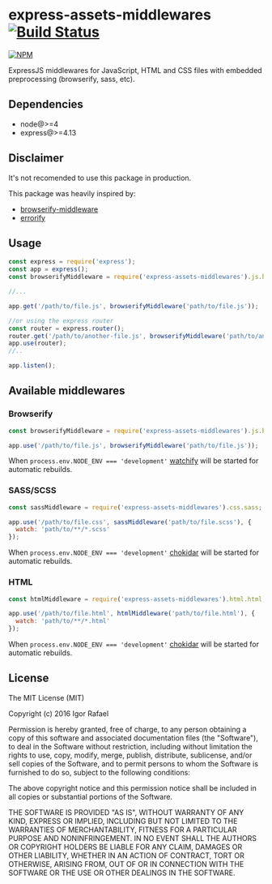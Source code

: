 # express-assets-middlewares [![Build Status](https://travis-ci.org/assisrafael/express-assets-middlewares.svg?branch=master)](https://travis-ci.org/assisrafael/express-assets-middlewares)

[![NPM](https://nodei.co/npm/express-assets-middlewares.png?downloads=true&downloadRank=true&stars=true)](https://nodei.co/npm/express-assets-middlewares/)

ExpressJS middlewares for JavaScript, HTML and CSS files with embedded preprocessing (browserify, sass, etc).


## Dependencies

- node@>=4
- express@>=4.13


## Disclaimer

It's not recomended to use this package in production.

This package was heavily inspired by:

* [browserify-middleware](https://www.npmjs.com/package/browserify-middleware)
* [errorify](https://www.npmjs.com/package/errorify)


## Usage


```javascript
const express = require('express');
const app = express();
const browserifyMiddleware = require('express-assets-middlewares').js.browserify;

//...

app.get('/path/to/file.js', browserifyMiddleware('path/to/file.js'));

//or using the express router
const router = express.router();
router.get('/path/to/another-file.js', browserifyMiddleware('path/to/another-file.es6.js'));
app.use(router);
//..

app.listen();

```


## Available middlewares

### Browserify

```javascript
const browserifyMiddleware = require('express-assets-middlewares').js.browserify;

app.use('/path/to/file.js', browserifyMiddleware('path/to/file.js'));
```

When `process.env.NODE_ENV === 'development'` [watchify](https://www.npmjs.com/package/watchify) will be started for automatic rebuilds.

### SASS/SCSS

```javascript
const sassMiddleware = require('express-assets-middlewares').css.sass;

app.use('/path/to/file.css', sassMiddleware('path/to/file.scss'), {
  watch: 'path/to/**/*.scss'
});
```

When `process.env.NODE_ENV === 'development'` [chokidar](https://www.npmjs.com/package/chokidar) will be started for automatic rebuilds.

### HTML

```javascript
const htmlMiddleware = require('express-assets-middlewares').html.html;

app.use('/path/to/file.html', htmlMiddleware('path/to/file.html'), {
  watch: 'path/to/**/*.html'
});
```

When `process.env.NODE_ENV === 'development'` [chokidar](https://www.npmjs.com/package/chokidar) will be started for automatic rebuilds.

## License

The MIT License (MIT)

Copyright (c) 2016 Igor Rafael

Permission is hereby granted, free of charge, to any person obtaining a copy
of this software and associated documentation files (the "Software"), to deal
in the Software without restriction, including without limitation the rights
to use, copy, modify, merge, publish, distribute, sublicense, and/or sell
copies of the Software, and to permit persons to whom the Software is
furnished to do so, subject to the following conditions:

The above copyright notice and this permission notice shall be included in all
copies or substantial portions of the Software.

THE SOFTWARE IS PROVIDED "AS IS", WITHOUT WARRANTY OF ANY KIND, EXPRESS OR
IMPLIED, INCLUDING BUT NOT LIMITED TO THE WARRANTIES OF MERCHANTABILITY,
FITNESS FOR A PARTICULAR PURPOSE AND NONINFRINGEMENT. IN NO EVENT SHALL THE
AUTHORS OR COPYRIGHT HOLDERS BE LIABLE FOR ANY CLAIM, DAMAGES OR OTHER
LIABILITY, WHETHER IN AN ACTION OF CONTRACT, TORT OR OTHERWISE, ARISING FROM,
OUT OF OR IN CONNECTION WITH THE SOFTWARE OR THE USE OR OTHER DEALINGS IN THE
SOFTWARE.
